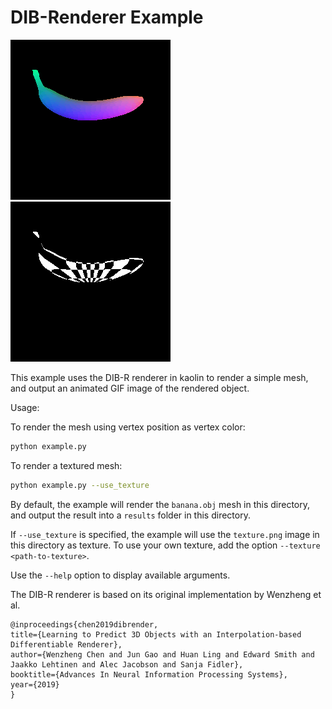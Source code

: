 # DIB-Renderer Example

![example image with vertex color](vertex-color.gif)
![example image with texture](textured.gif)

This example uses the DIB-R renderer in kaolin to render a simple mesh, and output an animated GIF image of the rendered object.

Usage:

To render the mesh using vertex position as vertex color:

```bash
python example.py
```

To render a textured mesh:

```bash
python example.py --use_texture
```

By default, the example will render the `banana.obj` mesh in this directory, and output the result into a `results` folder in this directory.

If `--use_texture` is specified, the example will use the `texture.png` image in this directory as texture. To use your own texture, add the option `--texture <path-to-texture>`.

Use the `--help` option to display available arguments.

The DIB-R renderer is based on its original implementation by Wenzheng et al.

```
@inproceedings{chen2019dibrender,
title={Learning to Predict 3D Objects with an Interpolation-based Differentiable Renderer},
author={Wenzheng Chen and Jun Gao and Huan Ling and Edward Smith and Jaakko Lehtinen and Alec Jacobson and Sanja Fidler},
booktitle={Advances In Neural Information Processing Systems},
year={2019}
}
```
